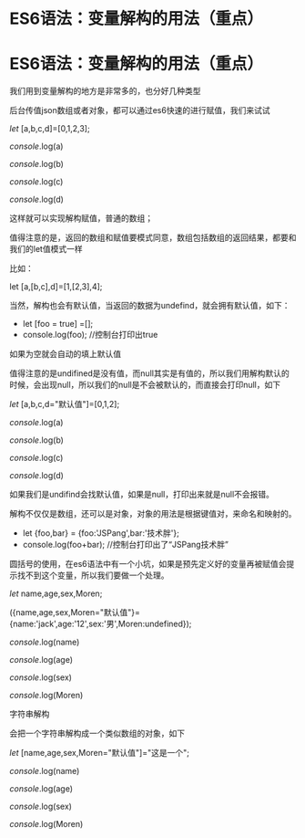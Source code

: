 # ES6语法：变量解构的用法（重点）

# ES6语法：变量解构的用法（重点）

我们用到变量解构的地方是非常多的，也分好几种类型

后台传值json数组或者对象，都可以通过es6快速的进行赋值，我们来试试

*let* [a,b,c,d]=[0,1,2,3];

*console*.log(a)

*console*.log(b)

*console*.log(c)

*console*.log(d)

这样就可以实现解构赋值，普通的数组；

值得注意的是，返回的数组和赋值要模式同意，数组包括数组的返回结果，都要和我们的let值模式一样

比如：

let [a,[b,c],d]=[1,[2,3],4];

当然，解构也会有默认值，当返回的数据为undefind，就会拥有默认值，如下：

- let [foo = true] =[];
- console.log(foo); //控制台打印出true

如果为空就会自动的填上默认值

值得注意的是undifined是没有值，而null其实是有值的，所以我们用解构默认的时候，会出现null，所以我们的null是不会被默认的，而直接会打印null，如下

*let* [a,b,c,d="默认值"]=[0,1,2];

*console*.log(a)

*console*.log(b)

*console*.log(c)

*console*.log(d)

如果我们是undifind会找默认值，如果是null，打印出来就是null不会报错。

解构不仅仅是数组，还可以是对象，对象的用法是根据键值对，来命名和映射的。

- let {foo,bar} = {foo:'JSPang',bar:'技术胖'};
- console.log(foo+bar); //控制台打印出了“JSPang技术胖”

圆括号的使用，在es6语法中有一个小坑，如果是预先定义好的变量再被赋值会提示找不到这个变量，所以我们要做一个处理。

*let* name,age,sex,Moren;

({name,age,sex,Moren="默认值"}={name:'jack',age:'12',sex:'男',Moren:undefined});

*console*.log(name)

*console*.log(age)

*console*.log(sex)

*console*.log(Moren)

字符串解构

会把一个字符串解构成一个类似数组的对象，如下

*let* [name,age,sex,Moren="默认值"]="这是一个";

*console*.log(name)

*console*.log(age)

*console*.log(sex)

*console*.log(Moren)